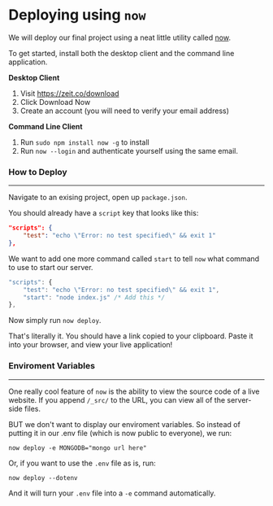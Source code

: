 
# Deploying using `now`

We will deploy our final project using a neat little utility called [now](https://zeit.co/now).

To get started, install both the desktop client and the command line application. 

**Desktop Client**

1. Visit https://zeit.co/download
2. Click Download Now
3. Create an account (you will need to verify your email address)

**Command Line Client**

1. Run `sudo npm install now -g` to install
2. Run `now --login` and authenticate yourself using the same email.


### How to Deploy
-----------------

Navigate to an exising project, open up `package.json`. 

You should already have a `script` key that looks like this:

```json
"scripts": {
    "test": "echo \"Error: no test specified\" && exit 1"
},
```

We want to add one more command called `start` to tell `now` what command to use to start our server. 

```javascript
"scripts": {
    "test": "echo \"Error: no test specified\" && exit 1",
    "start": "node index.js" /* Add this */
},
```

Now simply run `now deploy`. 

That's literally it. You should have a link copied to your clipboard. Paste it into your browser, and view your live application!

### Enviroment Variables
------------------------ 

One really cool feature of `now` is the ability to view the source code of a live website. If you append `/_src/` to the URL, you can view all of the server-side files. 

BUT we don't want to display our enviroment variables. So instead of putting it in our .env file (which is now public to everyone), we run:

`now deploy -e MONGODB="mongo url here"`

Or, if you want to use the `.env` file as is, run:

`now deploy --dotenv`

And it will turn your `.env` file into a `-e` command automatically. 
